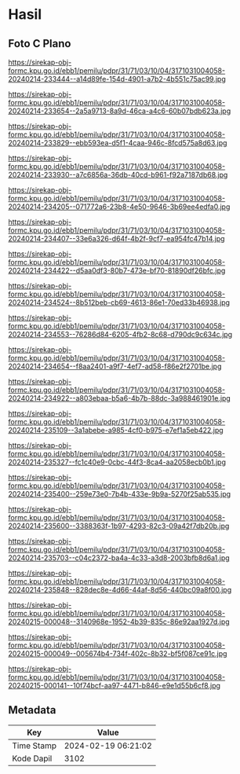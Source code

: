 # Hasil

## Foto C Plano

https://sirekap-obj-formc.kpu.go.id/ebb1/pemilu/pdpr/31/71/03/10/04/3171031004058-20240214-233444--a14d89fe-154d-4901-a7b2-4b551c75ac99.jpg

https://sirekap-obj-formc.kpu.go.id/ebb1/pemilu/pdpr/31/71/03/10/04/3171031004058-20240214-233654--2a5a9713-8a9d-46ca-a4c6-60b07bdb623a.jpg

https://sirekap-obj-formc.kpu.go.id/ebb1/pemilu/pdpr/31/71/03/10/04/3171031004058-20240214-233829--ebb593ea-d5f1-4caa-946c-8fcd575a8d63.jpg

https://sirekap-obj-formc.kpu.go.id/ebb1/pemilu/pdpr/31/71/03/10/04/3171031004058-20240214-233930--a7c6856a-36db-40cd-b961-f92a7187db68.jpg

https://sirekap-obj-formc.kpu.go.id/ebb1/pemilu/pdpr/31/71/03/10/04/3171031004058-20240214-234205--071772a6-23b8-4e50-9646-3b69ee4edfa0.jpg

https://sirekap-obj-formc.kpu.go.id/ebb1/pemilu/pdpr/31/71/03/10/04/3171031004058-20240214-234407--33e6a326-d64f-4b2f-9cf7-ea954fc47b14.jpg

https://sirekap-obj-formc.kpu.go.id/ebb1/pemilu/pdpr/31/71/03/10/04/3171031004058-20240214-234422--d5aa0df3-80b7-473e-bf70-81890df26bfc.jpg

https://sirekap-obj-formc.kpu.go.id/ebb1/pemilu/pdpr/31/71/03/10/04/3171031004058-20240214-234524--8b512beb-cb69-4613-86e1-70ed33b46938.jpg

https://sirekap-obj-formc.kpu.go.id/ebb1/pemilu/pdpr/31/71/03/10/04/3171031004058-20240214-234553--76286d84-6205-4fb2-8c68-d790dc9c634c.jpg

https://sirekap-obj-formc.kpu.go.id/ebb1/pemilu/pdpr/31/71/03/10/04/3171031004058-20240214-234654--f8aa2401-a9f7-4ef7-ad58-f86e2f2701be.jpg

https://sirekap-obj-formc.kpu.go.id/ebb1/pemilu/pdpr/31/71/03/10/04/3171031004058-20240214-234922--a803ebaa-b5a6-4b7b-88dc-3a988461901e.jpg

https://sirekap-obj-formc.kpu.go.id/ebb1/pemilu/pdpr/31/71/03/10/04/3171031004058-20240214-235109--3a1abebe-a985-4cf0-b975-e7ef1a5eb422.jpg

https://sirekap-obj-formc.kpu.go.id/ebb1/pemilu/pdpr/31/71/03/10/04/3171031004058-20240214-235327--fc1c40e9-0cbc-44f3-8ca4-aa2058ecb0b1.jpg

https://sirekap-obj-formc.kpu.go.id/ebb1/pemilu/pdpr/31/71/03/10/04/3171031004058-20240214-235400--259e73e0-7b4b-433e-9b9a-5270f25ab535.jpg

https://sirekap-obj-formc.kpu.go.id/ebb1/pemilu/pdpr/31/71/03/10/04/3171031004058-20240214-235600--3388363f-1b97-4293-82c3-09a42f7db20b.jpg

https://sirekap-obj-formc.kpu.go.id/ebb1/pemilu/pdpr/31/71/03/10/04/3171031004058-20240214-235703--c04c2372-ba4a-4c33-a3d8-2003bfb8d6a1.jpg

https://sirekap-obj-formc.kpu.go.id/ebb1/pemilu/pdpr/31/71/03/10/04/3171031004058-20240214-235848--828dec8e-4d66-44af-8d56-440bc09a8f00.jpg

https://sirekap-obj-formc.kpu.go.id/ebb1/pemilu/pdpr/31/71/03/10/04/3171031004058-20240215-000048--3140968e-1952-4b39-835c-86e92aa1927d.jpg

https://sirekap-obj-formc.kpu.go.id/ebb1/pemilu/pdpr/31/71/03/10/04/3171031004058-20240215-000049--005674b4-734f-402c-8b32-bf5f087ce91c.jpg

https://sirekap-obj-formc.kpu.go.id/ebb1/pemilu/pdpr/31/71/03/10/04/3171031004058-20240215-000141--10f74bcf-aa97-4471-b846-e9e1d55b6cf8.jpg


## Metadata

| Key        | Value               |
| ---------- | ------------------- |
| Time Stamp | 2024-02-19 06:21:02 |
| Kode Dapil | 3102                |



